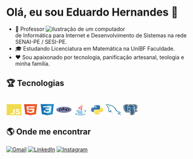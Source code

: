 # Olá, eu sou Eduardo Hernandes 👋
<img src="https://raw.githubusercontent.com/MicaelliMedeiros/micaellimedeiros/master/image/computer-illustration.png" alt="ilustração de um computador" min-width="400px" max-width="400px" width="400px" align="right">


- 🔭 Professor de Informática para Internet e Desenvolvimento de Sistemas na rede SENAI-PE / SESI-PE.<br>
- 🎓 Estudando Licenciatura em Matemática na UniBF Faculdade.<br>
- ❤ Sou apaixonado por tecnologia, panificação artesanal, teologia e minha família.


## 🏆 Tecnologias
<div style="display: inline_block"><br>
  <img align="center" alt="Eduardo-Js" height="30" width="40" src="https://raw.githubusercontent.com/devicons/devicon/master/icons/javascript/javascript-plain.svg">
  <img align="center" alt="Eduardo-HTML" height="30" width="40" src="https://raw.githubusercontent.com/devicons/devicon/master/icons/html5/html5-original.svg">
  <img align="center" alt="Eduardo-CSS" height="30" width="40" src="https://raw.githubusercontent.com/devicons/devicon/master/icons/css3/css3-original.svg">
  <img align="center" alt="Eduardo-PHP" height="30" width="40" src="https://raw.githubusercontent.com/devicons/devicon/master/icons/php/php-original.svg">
  <img align="center" alt="Eduardo-Java" height="30" width="40" src="https://raw.githubusercontent.com/devicons/devicon/master/icons/java/java-original.svg" />
  <img align="center" alt="Eduardo-Python" height="30" width="40" src="https://raw.githubusercontent.com/devicons/devicon/master/icons/python/python-original.svg" />
  <img align="center" alt="Eduardo-MySQL" height="30" width="40" src="https://raw.githubusercontent.com/devicons/devicon/master/icons/mysql/mysql-original.svg"/>
  <img align="center" alt="Eduardo-PostgreSQL" height="30" width="40" src="https://raw.githubusercontent.com/devicons/devicon/master/icons/postgresql/postgresql-original.svg"/>


  
## 🌎 Onde me encontrar
<p align="left">
  <a href="mailto:prof.eduardo.hernandes@gmail.com" title="Gmail">
  <img src="https://img.shields.io/badge/-Gmail-FF0000?style=flat-square&labelColor=FF0000&logo=gmail&logoColor=white&link=LINK-DO-SEU-GMAIL" alt="Gmail"/></a>
  <a href="https://www.linkedin.com/in/eduhernandes/" title="LinkedIn">
  <img src="https://img.shields.io/badge/-Linkedin-0e76a8?style=flat-square&logo=Linkedin&logoColor=white&link=LINK-DO-SEU-LINKEDIN" alt="LinkedIn"/></a>
  <a href="https://instagram.com/eduardo.hernandes/" title="Instagram">
  <img src="https://img.shields.io/badge/-Instagram-DF0174?style=flat-square&labelColor=DF0174&logo=instagram&logoColor=white&link=LINK-DO-SEU-INSTAGRAM" alt="Instagram"/></a>
</p>

<!--
**eduhernandes/eduhernandes** is a ✨ _special_ ✨ repository because its `README.md` (this file) appears on your GitHub profile.

Here are some ideas to get you started:

- 🔭 I’m currently working on ...
- 🌱 I’m currently learning ...
- 👯 I’m looking to collaborate on ...
- 🤔 I’m looking for help with ...
- 💬 Ask me about ...
- 📫 How to reach me: ...
- 😄 Pronouns: ...
- ⚡ Fun fact: ...
-->

